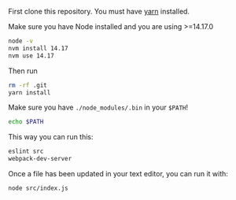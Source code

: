 First clone this repository. 
You must have [yarn](https://yarnpkg.com/lang/en/docs/install/) installed.

Make sure you have Node installed and you are using >=14.17.0

```bash
node -v
nvm install 14.17
nvm use 14.17
```

Then run 

```bash
rm -rf .git
yarn install
```

Make sure you have `./node_modules/.bin` in your `$PATH`! 
```bash
echo $PATH
```

This way you can run this:

```bash
eslint src
webpack-dev-server
```

Once a file has been updated in your text editor, you can run it with:

```bash
node src/index.js
```
